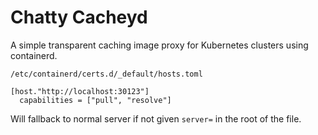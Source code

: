 # Chatty Cacheyd

A simple transparent caching image proxy for Kubernetes clusters using containerd.

`/etc/containerd/certs.d/_default/hosts.toml`
```
[host."http://localhost:30123"]
  capabilities = ["pull", "resolve"]
```

Will fallback to normal server if not given `server=` in the root of the file.
